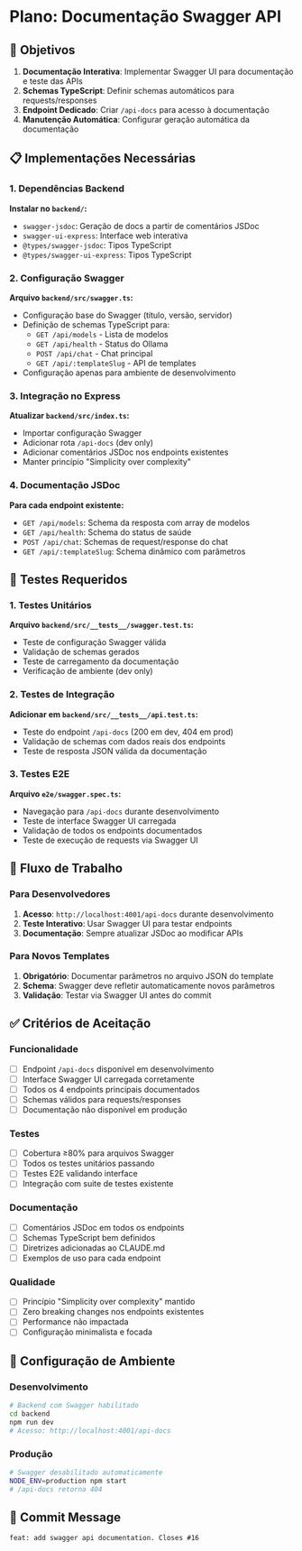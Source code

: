 # Plano: Documentação Swagger API

## 🎯 Objetivos
1. **Documentação Interativa**: Implementar Swagger UI para documentação e teste das APIs
2. **Schemas TypeScript**: Definir schemas automáticos para requests/responses
3. **Endpoint Dedicado**: Criar `/api-docs` para acesso à documentação
4. **Manutenção Automática**: Configurar geração automática da documentação

## 📋 Implementações Necessárias

### 1. Dependências Backend
**Instalar no `backend/`:**
- `swagger-jsdoc`: Geração de docs a partir de comentários JSDoc
- `swagger-ui-express`: Interface web interativa
- `@types/swagger-jsdoc`: Tipos TypeScript
- `@types/swagger-ui-express`: Tipos TypeScript

### 2. Configuração Swagger
**Arquivo `backend/src/swagger.ts`:**
- Configuração base do Swagger (título, versão, servidor)
- Definição de schemas TypeScript para:
  - `GET /api/models` - Lista de modelos
  - `GET /api/health` - Status do Ollama
  - `POST /api/chat` - Chat principal
  - `GET /api/:templateSlug` - API de templates
- Configuração apenas para ambiente de desenvolvimento

### 3. Integração no Express
**Atualizar `backend/src/index.ts`:**
- Importar configuração Swagger
- Adicionar rota `/api-docs` (dev only)
- Adicionar comentários JSDoc nos endpoints existentes
- Manter princípio "Simplicity over complexity"

### 4. Documentação JSDoc
**Para cada endpoint existente:**
- `GET /api/models`: Schema da resposta com array de modelos
- `GET /api/health`: Schema do status de saúde
- `POST /api/chat`: Schemas de request/response do chat
- `GET /api/:templateSlug`: Schema dinâmico com parâmetros

## 🧪 Testes Requeridos

### 1. Testes Unitários
**Arquivo `backend/src/__tests__/swagger.test.ts`:**
- Teste de configuração Swagger válida
- Validação de schemas gerados
- Teste de carregamento da documentação
- Verificação de ambiente (dev only)

### 2. Testes de Integração
**Adicionar em `backend/src/__tests__/api.test.ts`:**
- Teste do endpoint `/api-docs` (200 em dev, 404 em prod)
- Validação de schemas com dados reais dos endpoints
- Teste de resposta JSON válida da documentação

### 3. Testes E2E
**Arquivo `e2e/swagger.spec.ts`:**
- Navegação para `/api-docs` durante desenvolvimento
- Teste de interface Swagger UI carregada
- Validação de todos os endpoints documentados
- Teste de execução de requests via Swagger UI

## 🔄 Fluxo de Trabalho

### Para Desenvolvedores
1. **Acesso**: `http://localhost:4001/api-docs` durante desenvolvimento
2. **Teste Interativo**: Usar Swagger UI para testar endpoints
3. **Documentação**: Sempre atualizar JSDoc ao modificar APIs

### Para Novos Templates
1. **Obrigatório**: Documentar parâmetros no arquivo JSON do template
2. **Schema**: Swagger deve refletir automaticamente novos parâmetros
3. **Validação**: Testar via Swagger UI antes do commit

## ✅ Critérios de Aceitação

### Funcionalidade
- [ ] Endpoint `/api-docs` disponível em desenvolvimento
- [ ] Interface Swagger UI carregada corretamente
- [ ] Todos os 4 endpoints principais documentados
- [ ] Schemas válidos para requests/responses
- [ ] Documentação não disponível em produção

### Testes
- [ ] Cobertura ≥80% para arquivos Swagger
- [ ] Todos os testes unitários passando
- [ ] Testes E2E validando interface
- [ ] Integração com suite de testes existente

### Documentação
- [ ] Comentários JSDoc em todos os endpoints
- [ ] Schemas TypeScript bem definidos
- [ ] Diretrizes adicionadas ao CLAUDE.md
- [ ] Exemplos de uso para cada endpoint

### Qualidade
- [ ] Princípio "Simplicity over complexity" mantido
- [ ] Zero breaking changes nos endpoints existentes
- [ ] Performance não impactada
- [ ] Configuração minimalista e focada

## 🔧 Configuração de Ambiente

### Desenvolvimento
```bash
# Backend com Swagger habilitado
cd backend
npm run dev
# Acesso: http://localhost:4001/api-docs
```

### Produção
```bash
# Swagger desabilitado automaticamente
NODE_ENV=production npm start
# /api-docs retorna 404
```

## 📝 Commit Message
```
feat: add swagger api documentation. Closes #16
```